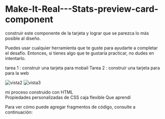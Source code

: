 # Make-It-Real---Stats-preview-card-component




construir este componente de la tarjeta y lograr que se parezca lo más posible al diseño.

Puedes usar cualquier herramienta que te guste para ayudarte a completar el desafío. Entonces, si tienes algo que te gustaría practicar, no dudes en intentarlo.

tarea 1 : construir una tarjeta para mobail
Tarea 2 : construir una tarjeta para para la web

![vista2](https://user-images.githubusercontent.com/115027137/195467603-3b3fd117-2a8d-49cc-a15f-a13b89a60597.png)
![vista3](https://user-images.githubusercontent.com/115027137/195467615-3e8803a6-b6de-4ebf-994f-2a01dd7d3ce0.png)




mi proceso
construido con
HTML <br>
Propiedades personalizadas de CSS
caja flexible
Que aprendí


Para ver cómo puede agregar fragmentos de código, consulte a continuación:

